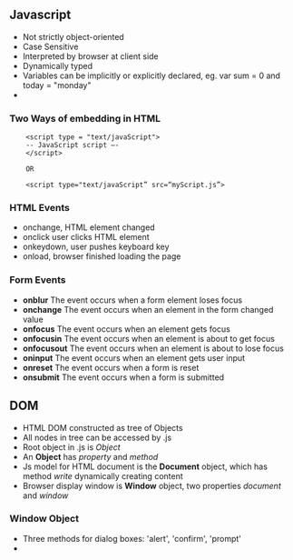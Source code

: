 ## Javascript
- Not strictly object-oriented
- Case Sensitive
- Interpreted by browser at client side
- Dynamically typed
- Variables can be implicitly or explicitly declared, eg. var sum = 0 and today = "monday"
- 

### Two Ways of embedding in HTML
```
    <script type = "text/javaScript">
    -- JavaScript script –-
    </script>

    OR

    <script type="text/javaScript” src=“myScript.js”>
```
### HTML Events
- onchange, HTML element changed
- onclick user clicks HTML element
- onkeydown, user pushes keyboard key
- onload, browser finished loading the page

### Form Events
- **onblur** The event occurs when a form element loses focus
- **onchange** The event occurs when an element in the form  changed value
- **onfocus** The event occurs when an element gets focus
- **onfocusin** The event occurs when an element is about to get focus
- **onfocusout** The event occurs when an element is about to lose focus
- **oninput** The event occurs when an element gets user input
- **onreset** The event occurs when a form is reset
- **onsubmit** The event occurs when a form is submitted


## DOM
- HTML DOM constructed as tree of Objects
- All nodes in tree can be accessed by .js
- Root object in .js is *Object*
- An **Object** has *property* and *method*
- Js model for HTML document is the **Document** object, which has method *write* dynamically creating content
- Browser display window is **Window** object, two properties *document* and *window*


### Window Object
- Three methods for dialog boxes: 'alert', 'confirm', 'prompt'
-  